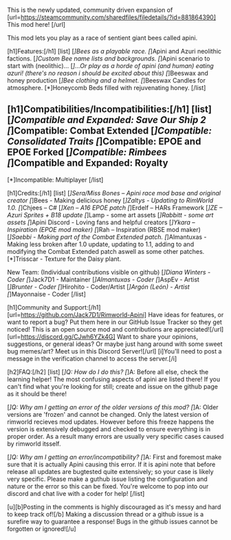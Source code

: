 This is the newly updated, community driven expansion of [url=https://steamcommunity.com/sharedfiles/filedetails/?id=881864390] This mod here! [/url]

This mod lets you play as a race of sentient giant bees called apini.

[h1]Features:[/h1]
[list]
[*]Bees as a playable race.
[*]Apini and Azuri neolithic factions.
[*]Custom Bee name lists and backgrounds.
[*]Apini scenario to start with (neolithic)...
[*]...Or play as a horde of apini (and human) eating azuri! (there's no reason i should be excited about this)
[*]Beeswax and honey production
[*]Bee clothing and a helmet.
[*]Beeswax Candles for atmosphere.
[*]Honeycomb Beds filled with rejuvenating honey.
[/list]


[h1]Compatibilities/Incompatibilities:[/h1]
[list]
[*]Compatible and Expanded: Save Our Ship 2
[*]Compatible: Combat Extended
[*]Compatible: Consolidated Traits
[*]Compatible: EPOE and EPOE Forked
[*]Compatible: Rimbees
[*]Compatible and Expanded: Royalty
-----
[*]Incompatible: Multiplayer
[/list]

[h1]Credits:[/h1]
[list]
[*]Sera/Miss Bones – Apini race mod base and original creator
[*]Bees - Making delicious honey
[*]Zaltys - Updating to RimWorld 1.0.
[*]Chjees – C#
[*]Xen – A16 EPOE patch
[*]Erdelf – HARs Framework
[*]ZE – Azuri Sprites + B18 update
[*]Lamp - some art assets
[*]Rabbitt - some art assets
[*]Apini Discord - Loving fans and helpful creators
[*]Ykara – Inspiration (EPOE mod maker)
[*]Rah – Inspiration (RBSE mod maker)
[*]Saebbi - Making part of the Combat Extended patch.
[*]Almantuxas - Making less broken after 1.0 update, updating to 1.1, adding to and modifying the Combat Extended patch aswell as some other patches.
[*]Trisscar - Texture for the Daisy plant.

New Team: 		(Individual contributions visible on github)
[*]Diana Winters - Coder
[*]Jack7D1 - Maintainer
[*]Almantuxas - Coder
[*]AspEv - Artist
[*]Brunter - Coder
[*]Hirohito - Coder/Artist
[*]Argón (León) - Artist
[*]Mayonnaise - Coder
[/list]


[h1]Community and Support:[/h1]
[url=https://github.com/Jack7D1/Rimworld-Apini] Have ideas for features, or want to report a bug? Put them here in our GitHub Issue Tracker so they get noticed! This is an open source mod and contributions are appreciated![/url]
[url=https://discord.gg/CJwh6YZk4G] Want to share your opinions, suggestions, or general ideas? Or maybe just hang around with some sweet bug memes/art? Meet us in this Discord Server![/url]
[i]You'll need to post a message in the verification channel to access the server.[/i]

[h2]FAQ:[/h2]
[list]
[*]Q: How do I do this?
[*]A: Before all else, check the learning helper! The most confusing aspects of apini are listed there! If you can't find what you're looking for still; create and issue on the github page as it should be there!

[*]Q: Why am I getting an error of the older versions of this mod?
[*]A: Older versions are 'frozen' and cannot be changed. Only the latest version of rimworld recieves mod updates. However before this freeze happens the version is extensively debugged and checked to ensure everything is in proper order. As a result many errors are usually very specific cases caused by rimworld itsself.

[*]Q: Why am I getting an error/incompatibility?
[*]A: First and foremost make sure that it is actually Apini causing this error. If it is apini note that before release all updates are bugtested quite extensively; so your case is likely very specific. Please make a guthub issue listing the configuration and nature or the error so this can be fixed. You're welcome to pop into our discord and chat live with a coder for help!
[/list]

[u][b]Posting in the comments is highly discouraged as it's messy and hard to keep track of![/b]
Making a discussion thread or a github issue is a surefire way to guarantee a response!
Bugs in the github issues cannot be forgotten or ignored![/u]
